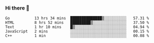 ### Hi there 👋

<!--
**KLXLjun/KLXLjun** is a ✨ _special_ ✨ repository because its `README.md` (this file) appears on your GitHub profile.

Here are some ideas to get you started:

- 🔭 I’m currently working on ...
- 🌱 I’m currently learning ...
- 👯 I’m looking to collaborate on ...
- 🤔 I’m looking for help with ...
- 💬 Ask me about ...
- 📫 How to reach me: ...
- 😄 Pronouns: ...
- ⚡ Fun fact: ...
-->

<!--START_SECTION:waka-->
```text
Go           13 hrs 34 mins  ██████████████▒░░░░░░░░░░   57.31 % 
HTML         8 hrs 52 mins   █████████▒░░░░░░░░░░░░░░░   37.50 % 
Text         1 hr 10 mins    █▒░░░░░░░░░░░░░░░░░░░░░░░   04.94 % 
JavaScript   2 mins          ░░░░░░░░░░░░░░░░░░░░░░░░░   00.15 % 
C++          1 min           ░░░░░░░░░░░░░░░░░░░░░░░░░   00.08 % 
```
<!--END_SECTION:waka-->
